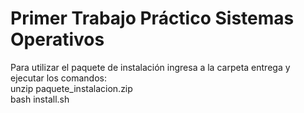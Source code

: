# Primer Trabajo Práctico Sistemas Operativos
Para utilizar el paquete de instalación ingresa a la carpeta entrega y ejecutar los comandos:<br />
unzip paquete_instalacion.zip<br />
bash install.sh

